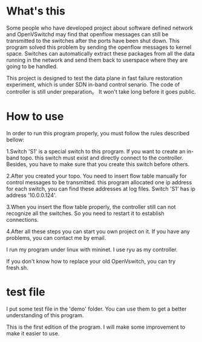 # What's this
Some people who have developed project about software defined network and OpenVSwitchd may find that openflow messages can still be transmitted to the switches after the ports have been shut down. This program solved this problem by sending the openflow messages to kernel space. Switches can automatically extract these packages from all the data running in the network and send them back to userspace where they are going to be handled.

This project is designed to test the data plane in fast failure restoration experiment, which is under SDN in-band control senario. The code of controller is still under preparation。 It won't take long before it goes public.
# How to use

In order to run this program properly, you must follow the rules described bellow:

1.Switch 'S1' is a special switch to this program. If you want to create an in-band topo. this switch must exist and directly connect to the controller. Besides, you have to make sure that you create this switch before others. 

2.After you created your topo. You need to insert flow table manually for control messages to be transmitted. this program allocated one ip address for each switch, you can find these addresses at log files. Switch 'S1' has ip address '10.0.0.124'. 

3.When you insert the flow table properly, the controller still can not recognize all the switches. So you need to restart it to establish connections.

4.After all these steps you can start you own project on it. If you have any problems, you can contact me by email.

I run my program under linux with mininet. I use ryu as my controller.

If you don't know how to replace your old OpenVswitch, you can try fresh.sh.
# test file 
I put some test file in the 'demo' folder. You can use them to get a better understanding of this program. 

This is the first edition of the program. I will make some improvement to make it easier to use.
